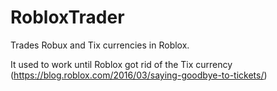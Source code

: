# RobloxTrader
Trades Robux and Tix currencies in Roblox.

It used to work until Roblox got rid of the Tix currency (https://blog.roblox.com/2016/03/saying-goodbye-to-tickets/)

